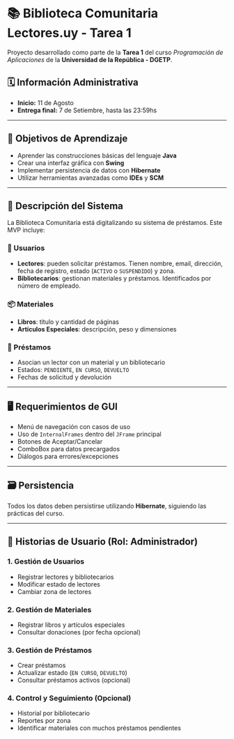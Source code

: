 # 📚 Biblioteca Comunitaria Lectores.uy - Tarea 1

Proyecto desarrollado como parte de la **Tarea 1** del curso *Programación de Aplicaciones* de la **Universidad de la República - DGETP**.

## 🗓️ Información Administrativa

- **Inicio:** 11 de Agosto  
- **Entrega final:** 7 de Setiembre, hasta las 23:59hs

---

## 🎯 Objetivos de Aprendizaje

- Aprender las construcciones básicas del lenguaje **Java**
- Crear una interfaz gráfica con **Swing**
- Implementar persistencia de datos con **Hibernate**
- Utilizar herramientas avanzadas como **IDEs** y **SCM**

---

## 🧩 Descripción del Sistema

La Biblioteca Comunitaria está digitalizando su sistema de préstamos. Este MVP incluye:

### 👥 Usuarios
- **Lectores**: pueden solicitar préstamos. Tienen nombre, email, dirección, fecha de registro, estado (`ACTIVO` o `SUSPENDIDO`) y zona.
- **Bibliotecarios**: gestionan materiales y préstamos. Identificados por número de empleado.

### 📦 Materiales
- **Libros**: título y cantidad de páginas
- **Artículos Especiales**: descripción, peso y dimensiones

### 🔄 Préstamos
- Asocian un lector con un material y un bibliotecario
- Estados: `PENDIENTE`, `EN CURSO`, `DEVUELTO`
- Fechas de solicitud y devolución

---

## 🖥️ Requerimientos de GUI

- Menú de navegación con casos de uso
- Uso de `InternalFrames` dentro del `JFrame` principal
- Botones de Aceptar/Cancelar
- ComboBox para datos precargados
- Diálogos para errores/excepciones

---

## 🗃️ Persistencia

Todos los datos deben persistirse utilizando **Hibernate**, siguiendo las prácticas del curso.

---

## 📖 Historias de Usuario (Rol: Administrador)

### 1. Gestión de Usuarios
- Registrar lectores y bibliotecarios
- Modificar estado de lectores
- Cambiar zona de lectores

### 2. Gestión de Materiales
- Registrar libros y artículos especiales
- Consultar donaciones (por fecha opcional)

### 3. Gestión de Préstamos
- Crear préstamos
- Actualizar estado (`EN CURSO`, `DEVUELTO`)
- Consultar préstamos activos (opcional)

### 4. Control y Seguimiento (Opcional)
- Historial por bibliotecario
- Reportes por zona
- Identificar materiales con muchos préstamos pendientes
